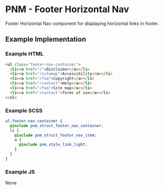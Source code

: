 # PNM - Footer Horizontal Nav

Footer Horizontal Nav component for displaying horizontal links in footer.

## Example Implementation

### Example HTML
```html
<ul class="footer-nav-container">
  <li><a href="/">Disclaimer</a></li>
  <li><a href="/sitemap">Accessibility</a></li>
  <li><a href="/faq">Copyright</a></li>
  <li><a href="/contact">Help</a></li>
  <li><a href="/faq">Site map</a></li>
  <li><a href="/contact">Terms of use</a></li>
</ul>
```

### Example SCSS
```scss
ul.footer-nav-container {
  @include pnm_struct_footer_nav_container;
  li {
    @include pnm_struct_footer_nav_item;
    a {
      @include pnm_style_link_light;
    }
  }
}

```

### Example JS
None

